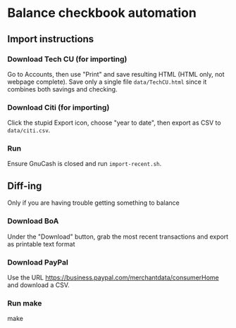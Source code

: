 # Balance checkbook automation

## Import instructions

### Download Tech CU (for importing)

Go to Accounts, then use "Print" and save resulting HTML (HTML only, not webpage
complete). Save only a single file `data/TechCU.html` since it combines both
savings and checking.

### Download Citi (for importing)

Click the stupid Export icon,
choose "year to date", then export as CSV to `data/citi.csv`.

### Run

Ensure GnuCash is closed and run `import-recent.sh`.

## Diff-ing

Only if you are having trouble getting something to balance

### Download BoA

Under the "Download" button, grab the most recent transactions and export
as printable text format

### Download PayPal

Use the URL https://business.paypal.com/merchantdata/consumerHome
and download a CSV.

### Run make

make
